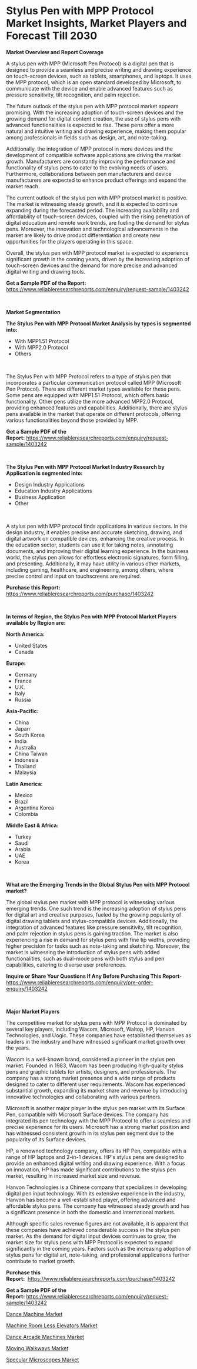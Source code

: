 <p><h1>Stylus Pen with MPP Protocol Market Insights, Market Players and Forecast Till 2030</h1></p><p><strong>Market Overview and Report Coverage</strong></p>
<p><p>A stylus pen with MPP (Microsoft Pen Protocol) is a digital pen that is designed to provide a seamless and precise writing and drawing experience on touch-screen devices, such as tablets, smartphones, and laptops. It uses the MPP protocol, which is an open standard developed by Microsoft, to communicate with the device and enable advanced features such as pressure sensitivity, tilt recognition, and palm rejection.</p><p>The future outlook of the stylus pen with MPP protocol market appears promising. With the increasing adoption of touch-screen devices and the growing demand for digital content creation, the use of stylus pens with advanced functionalities is expected to rise. These pens offer a more natural and intuitive writing and drawing experience, making them popular among professionals in fields such as design, art, and note-taking.</p><p>Additionally, the integration of MPP protocol in more devices and the development of compatible software applications are driving the market growth. Manufacturers are constantly improving the performance and functionality of stylus pens to cater to the evolving needs of users. Furthermore, collaborations between pen manufacturers and device manufacturers are expected to enhance product offerings and expand the market reach.</p><p>The current outlook of the stylus pen with MPP protocol market is positive. The market is witnessing steady growth, and it is expected to continue expanding during the forecasted period. The increasing availability and affordability of touch-screen devices, coupled with the rising penetration of digital education and remote work trends, are fueling the demand for stylus pens. Moreover, the innovation and technological advancements in the market are likely to drive product differentiation and create new opportunities for the players operating in this space.</p><p>Overall, the stylus pen with MPP protocol market is expected to experience significant growth in the coming years, driven by the increasing adoption of touch-screen devices and the demand for more precise and advanced digital writing and drawing tools.</p></p>
<p><strong>Get a Sample PDF of the Report:</strong> <a href="https://www.reliableresearchreports.com/enquiry/request-sample/1403242">https://www.reliableresearchreports.com/enquiry/request-sample/1403242</a></p>
<p>&nbsp;</p>
<p><strong>Market Segmentation</strong></p>
<p><strong>The Stylus Pen with MPP Protocol Market Analysis by types is segmented into:</strong></p>
<p><ul><li>With MPP1.51 Protocol</li><li>With MPP2.0 Protocol</li><li>Others</li></ul></p>
<p>&nbsp;</p>
<p><p>The Stylus Pen with MPP Protocol refers to a type of stylus pen that incorporates a particular communication protocol called MPP (Microsoft Pen Protocol). There are different market types available for these pens. Some pens are equipped with MPP1.51 Protocol, which offers basic functionality. Other pens utilize the more advanced MPP2.0 Protocol, providing enhanced features and capabilities. Additionally, there are stylus pens available in the market that operate on different protocols, offering various functionalities beyond those provided by MPP.</p></p>
<p><strong>Get a Sample PDF of the Report:</strong>&nbsp;<a href="https://www.reliableresearchreports.com/enquiry/request-sample/1403242">https://www.reliableresearchreports.com/enquiry/request-sample/1403242</a></p>
<p>&nbsp;</p>
<p><strong>The Stylus Pen with MPP Protocol Market Industry Research by Application is segmented into:</strong></p>
<p><ul><li>Design Industry Applications</li><li>Education Industry Applications</li><li>Business Application</li><li>Other</li></ul></p>
<p>&nbsp;</p>
<p><p>A stylus pen with MPP protocol finds applications in various sectors. In the design industry, it enables precise and accurate sketching, drawing, and digital artwork on compatible devices, enhancing the creative process. In the education sector, students can use it for taking notes, annotating documents, and improving their digital learning experience. In the business world, the stylus pen allows for effortless electronic signatures, form filling, and presenting. Additionally, it may have utility in various other markets, including gaming, healthcare, and engineering, among others, where precise control and input on touchscreens are required.</p></p>
<p><strong>Purchase this Report:</strong>&nbsp; <a href="https://www.reliableresearchreports.com/purchase/1403242">https://www.reliableresearchreports.com/purchase/1403242</a></p>
<p>&nbsp;</p>
<p><strong>In terms of Region, the Stylus Pen with MPP Protocol Market Players available by Region are:</strong></p>
<p>
    <p> <strong> North America: </strong>
        <ul>
            <li>United States</li>
            <li>Canada</li>
        </ul>
        </p> 
    <p> <strong> Europe: </strong>
        <ul>
            <li>Germany</li>
            <li>France</li>
            <li>U.K.</li>
            <li>Italy</li>
            <li>Russia</li>
        </ul>
        </p> 
    <p> <strong> Asia-Pacific: </strong>
        <ul>
            <li>China</li>
            <li>Japan</li>
            <li>South Korea</li>
            <li>India</li>
            <li>Australia</li>
            <li>China Taiwan</li>
            <li>Indonesia</li>
            <li>Thailand</li>
            <li>Malaysia</li>
        </ul>
        </p> 
    <p> <strong> Latin America: </strong>
        <ul>
            <li>Mexico</li>
            <li>Brazil</li>
            <li>Argentina Korea</li>
            <li>Colombia</li>
        </ul>
        </p> 
    <p> <strong> Middle East & Africa: </strong>
        <ul>
            <li>Turkey</li>
            <li>Saudi</li>
            <li>Arabia</li>
            <li>UAE</li>
            <li>Korea</li>
        </ul>
    </p>
    </p>
<p>&nbsp;</p>
<p><strong>What are the Emerging Trends in the Global Stylus Pen with MPP Protocol market?</strong></p>
<p><p>The global stylus pen market with MPP protocol is witnessing various emerging trends. One such trend is the increasing adoption of stylus pens for digital art and creative purposes, fueled by the growing popularity of digital drawing tablets and stylus-compatible devices. Additionally, the integration of advanced features like pressure sensitivity, tilt recognition, and palm rejection in stylus pens is gaining traction. The market is also experiencing a rise in demand for stylus pens with fine tip widths, providing higher precision for tasks such as note-taking and sketching. Moreover, the market is witnessing the introduction of stylus pens with added functionalities, such as dual-mode pens with both stylus and pen capabilities, catering to diverse user preferences.</p></p>
<p><strong>Inquire or Share Your Questions If Any Before Purchasing This Report</strong>- <a href="https://www.reliableresearchreports.com/enquiry/pre-order-enquiry/1403242">https://www.reliableresearchreports.com/enquiry/pre-order-enquiry/1403242</a></p>
<p>&nbsp;</p>
<p><strong>Major Market Players</strong></p>
<p><p>The competitive market for stylus pens with MPP Protocol is dominated by several key players, including Wacom, Microsoft, Waltop, HP, Hanvon Technologies, and Uogic. These companies have established themselves as leaders in the industry and have witnessed significant market growth over the years.</p><p>Wacom is a well-known brand, considered a pioneer in the stylus pen market. Founded in 1983, Wacom has been producing high-quality stylus pens and graphic tablets for artists, designers, and professionals. The company has a strong market presence and a wide range of products designed to cater to different user requirements. Wacom has experienced substantial growth, expanding its market share and revenue by introducing innovative technologies and collaborating with various partners.</p><p>Microsoft is another major player in the stylus pen market with its Surface Pen, compatible with Microsoft Surface devices. The company has integrated its pen technology with the MPP Protocol to offer a seamless and precise experience for its users. Microsoft has a strong market position and has witnessed consistent growth in its stylus pen segment due to the popularity of its Surface devices.</p><p>HP, a renowned technology company, offers its HP Pen, compatible with a range of HP laptops and 2-in-1 devices. HP's stylus pens are designed to provide an enhanced digital writing and drawing experience. With a focus on innovation, HP has made significant contributions to the stylus pen market, resulting in increased market size and revenue.</p><p>Hanvon Technologies is a Chinese company that specializes in developing digital pen input technology. With its extensive experience in the industry, Hanvon has become a well-established player, offering advanced and affordable stylus pens. The company has witnessed steady growth and has a significant presence in both the domestic and international markets.</p><p>Although specific sales revenue figures are not available, it is apparent that these companies have achieved considerable success in the stylus pen market. As the demand for digital input devices continues to grow, the market size for stylus pens with MPP Protocol is expected to expand significantly in the coming years. Factors such as the increasing adoption of stylus pens for digital art, note-taking, and professional applications further contribute to market growth.</p></p>
<p><strong>Purchase this Report:</strong>&nbsp;&nbsp;<a href="https://www.reliableresearchreports.com/purchase/1403242">https://www.reliableresearchreports.com/purchase/1403242</a></p>
<p></p>
<p><strong>Get a Sample PDF of the Report:</strong>&nbsp;<a href="https://www.reliableresearchreports.com/enquiry/request-sample/1403242">https://www.reliableresearchreports.com/enquiry/request-sample/1403242</a></p>
<p><p><a href="https://medium.com/@beaublock2023/analyzing-dance-machine-market-global-industry-perspective-and-forecast-2023-to-2030-317236ad98d4">Dance Machine Market</a></p><p><a href="https://medium.com/@randyhuel1989/analyzing-machine-room-less-elevators-market-global-industry-perspective-and-forecast-2023-to-a42cbe4bed81">Machine Room Less Elevators Market</a></p><p><a href="https://medium.com/@rogerking1949/dance-arcade-machines-market-analysis-and-sze-forecasted-for-period-from-2023-to-2030-791e2924cd50">Dance Arcade Machines Market</a></p><p><a href="https://medium.com/@dellkoepp/analyzing-moving-walkways-market-global-industry-perspective-and-forecast-2023-to-2030-fe9265185d9d">Moving Walkways Market</a></p><p><a href="https://medium.com/@elisamohr1910/specular-microscopes-market-analysis-and-sze-forecasted-for-period-from-2023-to-2030-d0d9eb2a63da">Specular Microscopes Market</a></p></p>